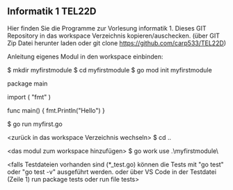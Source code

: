 ## Informatik 1 TEL22D
Hier finden Sie die Programme zur Vorlesung informatik 1. Dieses GIT Repository in das workspace Verzeichnis kopieren/auschecken.
(über GIT Zip Datei herunter laden oder git clone https://github.com/carp533/TEL22D)

Anleitung eigenes Modul in den workspace einbinden:

<in workspace Verzeichnis wechseln>
$ mkdir myfirstmodule
$ cd myfirstmodule
$ go mod init myfirstmodule

<eine go Datei erzeugen myfirst.go>

package main

import (
    "fmt"
)

func main() {
    fmt.Println("Hello")
}

<datei starten>
$ go run myfirst.go

<zurück in das workspace Verzeichnis wechseln>
$ cd ..

<das modul zum workspace hinzufügen>
$ go work use .\myfirstmodule\

<falls Testdateien vorhanden sind (*_test.go) können die Tests mit "go test" oder "go test -v" ausgeführt werden. oder über VS Code in der Testdatei (Zeile 1) run package tests oder run file tests>
